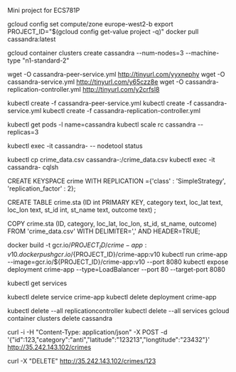 Mini project for ECS781P


gcloud config set compute/zone europe-west2-b
export PROJECT_ID="$(gcloud config get-value project -q)"
docker pull cassandra:latest

gcloud container clusters create cassandra --num-nodes=3 --machine-type "n1-standard-2"

wget -O cassandra-peer-service.yml http://tinyurl.com/yyxnephy
wget -O cassandra-service.yml http://tinyurl.com/y65czz8e
wget -O cassandra-replication-controller.yml http://tinyurl.com/y2crfsl8

kubectl create -f cassandra-peer-service.yml
kubectl create -f cassandra-service.yml
kubectl create -f cassandra-replication-controller.yml

kubectl get pods -l name=cassandra
kubectl scale rc cassandra --replicas=3

kubectl exec -it cassandra- -- nodetool status

kubectl cp crime_data.csv cassandra-:/crime_data.csv
kubectl exec -it cassandra- cqlsh

CREATE KEYSPACE crime WITH REPLICATION ={'class' : 'SimpleStrategy', 'replication_factor' : 2};

CREATE TABLE crime.sta (ID int PRIMARY KEY, category text, loc_lat text, loc_lon text, st_id int, st_name text, outcome text) ;

COPY crime.sta (ID, category, loc_lat, loc_lon, st_id, st_name, outcome) FROM 'crime_data.csv' WITH DELIMITER=',' AND HEADER=TRUE;

docker build -t gcr.io/${PROJECT_ID}/crime-app:v10 .
docker push gcr.io/${PROJECT_ID}/crime-app:v10
kubectl run crime-app --image=gcr.io/${PROJECT_ID}/crime-app:v10 --port 8080
kubectl expose deployment crime-app --type=LoadBalancer --port 80 --target-port 8080

kubectl get services

kubectl delete service crime-app
kubectl delete deployment crime-app



kubectl delete --all replicationcontroller
kubectl delete --all services
gcloud container clusters delete cassandra


curl -i -H "Content-Type: application/json" -X POST -d '{"id":123,"category":"anti","latitude":"123213","longtitude":"23432"}' http://35.242.143.102/crimes

curl -X "DELETE" http://35.242.143.102/crimes/123
